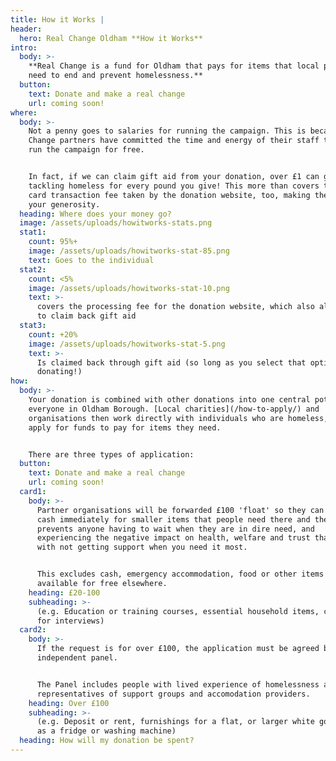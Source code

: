 ```yaml
---
title: How it Works |
header:
  hero: Real Change Oldham **How it Works**
intro:
  body: >-
    **Real Change is a fund for Oldham that pays for items that local people
    need to end and prevent homelessness.**
  button:
    text: Donate and make a real change
    url: coming soon!
where:
  body: >-
    Not a penny goes to salaries for running the campaign. This is because Real
    Change partners have committed the time and energy of their staff to help
    run the campaign for free.


    In fact, if we can claim gift aid from your donation, over £1 can go to
    tackling homeless for every pound you give! This more than covers the small
    card transaction fee taken by the donation website, too, making the most of
    your generosity.
  heading: Where does your money go?
  image: /assets/uploads/howitworks-stats.png
  stat1:
    count: 95%+
    image: /assets/uploads/howitworks-stat-85.png
    text: Goes to the individual
  stat2:
    count: <5%
    image: /assets/uploads/howitworks-stat-10.png
    text: >-
      covers the processing fee for the donation website, which also allows us
      to claim back gift aid
  stat3:
    count: +20%
    image: /assets/uploads/howitworks-stat-5.png
    text: >-
      Is claimed back through gift aid (so long as you select that option when
      donating!)
how:
  body: >-
    Your donation is combined with other donations into one central pot for
    everyone in Oldham Borough. [Local charities](/how-to-apply/) and
    organisations then work directly with individuals who are homeless, and
    apply for funds to pay for items they need.


    There are three types of application:
  button:
    text: Donate and make a real change
    url: coming soon!
  card1:
    body: >-
      Partner organisations will be forwarded £100 'float' so they can access
      cash immediately for smaller items that people need there and then. This
      prevents anyone having to wait when they are in dire need, and
      experiencing the negative impact on health, welfare and trust that comes
      with not getting support when you need it most.


      This excludes cash, emergency accommodation, food or other items which are
      available for free elsewhere.
    heading: £20-100
    subheading: >-
      (e.g. Education or training courses, essential household items, clothes
      for interviews)
  card2:
    body: >-
      If the request is for over £100, the application must be agreed by an
      independent panel.


      The Panel includes people with lived experience of homelessness alongside
      representatives of support groups and accomodation providers.
    heading: Over £100
    subheading: >-
      (e.g. Deposit or rent, furnishings for a flat, or larger white goods such
      as a fridge or washing machine)
  heading: How will my donation be spent?
---
```


